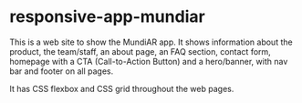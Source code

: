 # responsive-app-mundiar
This is a web site to show the MundiAR app. It shows information about the product, the team/staff, an about page, an FAQ section, contact form, homepage with a CTA (Call-to-Action Button) and a hero/banner, with nav bar and footer on all pages.

It has CSS flexbox and CSS grid throughout the web pages.
